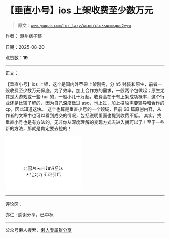 # 【垂直小号】ios 上架收费至少数万元

> 原文：[`www.yuque.com/for_lazy/wind/ctuksunmsgod2yyo`](https://www.yuque.com/for_lazy/wind/ctuksunmsgod2yyo)

作者： 潮州痞子蔡

日期：2025-08-20

点赞数：**19**

* * *

正文：

【垂直小号】ios 上架，这个是国内外苹果上架刚需，分 h5 封装和原生，前者一般收费至少数万元保底，为了效率，加上合作方的需求，一般两个包做起；原生尤其是大游戏或一些 hui 的，一般小几十万起，收费高在于有上架成功概率，这个行业还是比较了解的，因为自己深度做过 aso，也上过，加上投放需要辅导和合作的 cp，因此知道这块。
这个也算是垂直小号的一个领域，目前 68 篇原创内容，从作者的文章中也可以看到成交的情况，包括说明里面也提到收费不低。
其实，找垂直小号也是有方法的，无非你从深度理解的变现方式去进入就可以了！至于一些新的方法，那就是肯定要去挖的！

![](img/3c2f1861f69e627554b1193a6449976a.png "None")

* * *

评论区：

亦仁 : 感谢分享，已中标

* * *

公众号懒人搜索，[懒人专属群分享](https://lazybook.fun/#/blog/group)